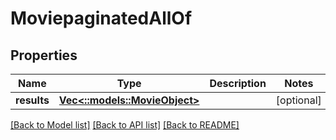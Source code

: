 # MoviepaginatedAllOf

## Properties

Name | Type | Description | Notes
------------ | ------------- | ------------- | -------------
**results** | [**Vec<::models::MovieObject>**](movie-object.md) |  | [optional] 

[[Back to Model list]](../README.md#documentation-for-models) [[Back to API list]](../README.md#documentation-for-api-endpoints) [[Back to README]](../README.md)


